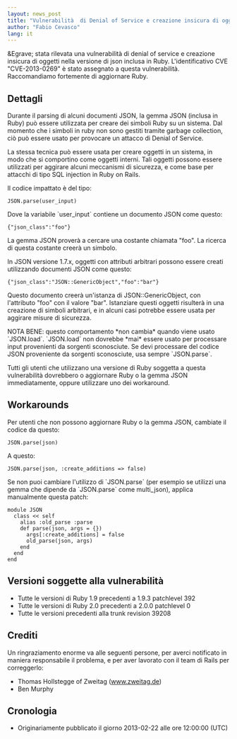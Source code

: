 ```yaml
---
layout: news_post
title: "Vulnerabilità  di Denial of Service e creazione insicura di oggetti in JSON (CVE-2013-0269)"
author: "Fabio Cevasco"
lang: it
---
```


&amp;Egrave; stata rilevata una vulnerabilità di denial of service e
creazione insicura di oggetti nella versione di json inclusa in Ruby.
L\'identificativo CVE \"CVE-2013-0269\" è stato assegnato a questa
vulnerabilità. Raccomandiamo fortemente di aggiornare Ruby.

## Dettagli

Durante il parsing di alcuni documenti JSON, la gemma JSON (inclusa in
Ruby) può essere utilizzata per creare dei simboli Ruby su un sistema.
Dal momento che i simboli in ruby non sono gestiti tramite garbage
collection, ciò può essere usato per provocare un attacco di Denial of
Service.

La stessa tecnica può essere usata per creare oggetti in un sistema, in
modo che si comportino come oggetti interni. Tali oggetti possono essere
utilizzati per aggirare alcuni meccanismi di sicurezza, e come base per
attacchi di tipo SQL injection in Ruby on Rails.

Il codice impattato è del tipo:

    JSON.parse(user_input)

Dove la variabile \`user\_input\` contiene un documento JSON come
questo:

    {"json_class":"foo"}

La gemma JSON proverà a cercare una costante chiamata \"foo\". La
ricerca di questa costante creerà un simbolo.

In JSON versione 1.7.x, oggetti con attributi arbitrari possono essere
creati utilizzando documenti JSON come questo:

    {"json_class":"JSON::GenericObject","foo":"bar"}

Questo documento creerà un\'istanza di JSON::GenericObject, con
l\'attributo \"foo\" con il valore \"bar\". Istanziare questi oggetti
risulterà in una creazione di simboli arbitrari, e in alcuni casi
potrebbe essere usata per aggirare misure di sicurezza.

NOTA BENE: questo comportamento \*non cambia\* quando viene usato
\`JSON.load\`. \`JSON.load\` non dovrebbe \*mai\* essere usato per
processare input provenienti da sorgenti sconosciute. Se devi processare
del codice JSON proveniente da sorgenti sconosciute, usa sempre
\`JSON.parse\`.

Tutti gli utenti che utilizzano una versione di Ruby soggetta a questa
vulnerabilità dovrebbero o aggiornare Ruby o la gemma JSON
immediatamente, oppure utilizzare uno dei workaround.

## Workarounds

Per utenti che non possono aggiornare Ruby o la gemma JSON, cambiate il
codice da questo:

    JSON.parse(json)

A questo:

    JSON.parse(json, :create_additions => false)

Se non puoi cambiare l\'utilizzo di \`JSON.parse\` (per esempio se
utilizzi una gemma che dipende da \`JSON.parse\` come multi\_json),
applica manualmente questa patch:

    module JSON
      class << self
        alias :old_parse :parse
        def parse(json, args = {})
          args[:create_additions] = false
          old_parse(json, args)
        end
      end
    end

## Versioni soggette alla vulnerabilità

* Tutte le versioni di Ruby 1.9 precedenti a 1.9.3 patchlevel 392
* Tutte le versioni di Ruby 2.0 precedenti a 2.0.0 patchlevel 0
* Tutte le versioni precedenti alla trunk revision 39208

## Crediti

Un ringraziamento enorme va alle seguenti persone, per averci notificato
in maniera responsabile il problema, e per aver lavorato con il team di
Rails per correggerlo:

* Thomas Hollstegge of Zweitag (www.zweitag.de)
* Ben Murphy

## Cronologia

* Originariamente pubblicato il giorno 2013-02-22 alle ore 12:00:00
  (UTC)

